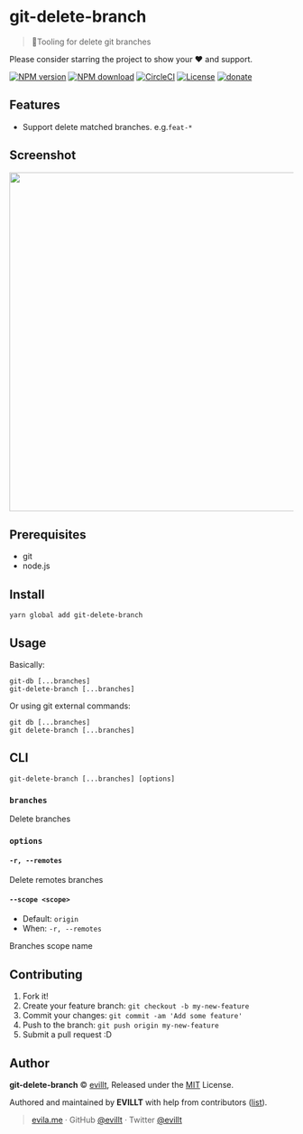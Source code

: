 # git-delete-branch

> 🔌Tooling for delete git branches

Please consider starring the project to show your ❤️ and support.

[![NPM version](https://badgen.net/npm/v/git-delete-branch?icon=npm)](https://npmjs.com/package/git-delete-branch)
[![NPM download](https://badgen.net/npm/dm/git-delete-branch?icon=npm)](https://npmjs.com/package/git-delete-branch)
[![CircleCI](https://badgen.net/circleci/github/evillt/git-delete-branch?icon=circleci)](https://circleci.com/gh/evillt/git-delete-branch/tree/master)
[![License](https://badgen.net/npm/license/git-delete-branch)](./LICENSE)
[![donate](https://badgen.net/badge/support%20me/donate/f2a)](https://donate.evila.me)

## Features

- Support delete matched branches. e.g.`feat-*`

## Screenshot

<p align="center">
  <img width="600" src="https://user-images.githubusercontent.com/19513289/59367597-0538b700-8d6f-11e9-9633-dc867789e36d.png">
</p>

## Prerequisites

- git
- node.js

## Install

```console
yarn global add git-delete-branch
```

## Usage

Basically:

```console
git-db [...branches]
git-delete-branch [...branches]
```

Or using git external commands:

```console
git db [...branches]
git delete-branch [...branches]
```

## CLI

`git-delete-branch [...branches] [options]`

### `branches`

Delete branches

### `options`

#### `-r, --remotes`

Delete remotes branches

#### `--scope <scope>`

- Default: `origin`
- When: `-r, --remotes`

Branches scope name

## Contributing

1. Fork it!
2. Create your feature branch: `git checkout -b my-new-feature`
3. Commit your changes: `git commit -am 'Add some feature'`
4. Push to the branch: `git push origin my-new-feature`
5. Submit a pull request :D

## Author

**git-delete-branch** © [evillt](https://github.com/evillt), Released under the [MIT](./LICENSE) License.

Authored and maintained by **EVILLT** with help from contributors ([list](https://github.com/evillt/git-delete-branch/contributors)).

> [evila.me](https://evila.me) · GitHub [@evillt](https://github.com/evillt) · Twitter [@evillt](https://twitter.com/evillt)
